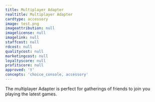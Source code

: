 ```yaml
---
title: Multiplayer Adapter
realtitle: Multiplayer Adapter
cardtype: accessory
image: test.png
imageattribution: null
imagelicense: null
imagelink: null
staffcost: null
rdcost: null
qualitycost: null
marketingcost: null
loyaltyscore: null
profitscore: null
approved: 'Y'
concepts: 'choice_console, accessory'
---
```


The multiplayer Adapter is perfect for gatherings of friends to join you playing the latest games.
